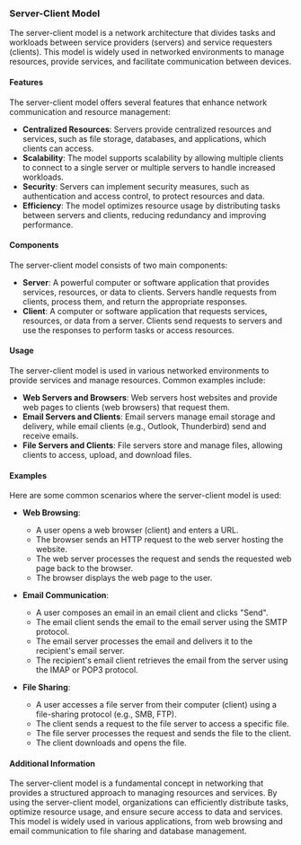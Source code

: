 
### Server-Client Model

The server-client model is a network architecture that divides tasks and workloads between service providers (servers) and service requesters (clients). This model is widely used in networked environments to manage resources, provide services, and facilitate communication between devices.

#### Features

The server-client model offers several features that enhance network communication and resource management:

- **Centralized Resources**: Servers provide centralized resources and services, such as file storage, databases, and applications, which clients can access.
- **Scalability**: The model supports scalability by allowing multiple clients to connect to a single server or multiple servers to handle increased workloads.
- **Security**: Servers can implement security measures, such as authentication and access control, to protect resources and data.
- **Efficiency**: The model optimizes resource usage by distributing tasks between servers and clients, reducing redundancy and improving performance.

#### Components

The server-client model consists of two main components:

- **Server**: A powerful computer or software application that provides services, resources, or data to clients. Servers handle requests from clients, process them, and return the appropriate responses.
- **Client**: A computer or software application that requests services, resources, or data from a server. Clients send requests to servers and use the responses to perform tasks or access resources.

#### Usage

The server-client model is used in various networked environments to provide services and manage resources. Common examples include:

- **Web Servers and Browsers**: Web servers host websites and provide web pages to clients (web browsers) that request them.
- **Email Servers and Clients**: Email servers manage email storage and delivery, while email clients (e.g., Outlook, Thunderbird) send and receive emails.
- **File Servers and Clients**: File servers store and manage files, allowing clients to access, upload, and download files.

#### Examples

Here are some common scenarios where the server-client model is used:

- **Web Browsing**:
  - A user opens a web browser (client) and enters a URL.
  - The browser sends an HTTP request to the web server hosting the website.
  - The web server processes the request and sends the requested web page back to the browser.
  - The browser displays the web page to the user.

- **Email Communication**:
  - A user composes an email in an email client and clicks "Send".
  - The email client sends the email to the email server using the SMTP protocol.
  - The email server processes the email and delivers it to the recipient's email server.
  - The recipient's email client retrieves the email from the server using the IMAP or POP3 protocol.

- **File Sharing**:
  - A user accesses a file server from their computer (client) using a file-sharing protocol (e.g., SMB, FTP).
  - The client sends a request to the file server to access a specific file.
  - The file server processes the request and sends the file to the client.
  - The client downloads and opens the file.

#### Additional Information

The server-client model is a fundamental concept in networking that provides a structured approach to managing resources and services. By using the server-client model, organizations can efficiently distribute tasks, optimize resource usage, and ensure secure access to data and services. This model is widely used in various applications, from web browsing and email communication to file sharing and database management.
